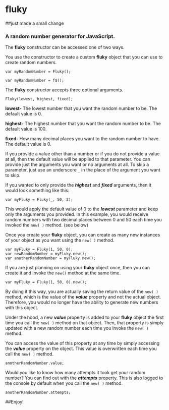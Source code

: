# fluky
##just made a small change
### A random number generator for JavaScript.
The **fluky** constructor can be accessed one of two ways.

You use the constructor to create a custom **fluky** object that you can use to create random numbers.

```
var myRandomNumber = Fluky();
```

```
var myRandomNumber = f$();
```

The **fluky** constructor accepts three optional arguments.

```
Fluky(lowest, highest, fixed);
```

**lowest-** The lowest number that you want the random number to be. The default value is 0.

**highest-** The highest number that you want the random number to be. The default value is 100.

**fixed-** How many decimal places you want to the random number to have. The default value is 0.

If you provide a value other than a number or if you do not provide a value at all, then the default value will be applied to that parameter. You can provide just the arguments you want or no arguments at all. To skip a parameter, just use an underscore `_` in the place of the argument you want to skip.

If you wanted to only provide the ***highest*** and ***fixed*** arguments, then it would look something like this:

```
var myFluky = Fluky(_, 50, 2);
```

This would apply the default value of 0 to the ***lowest*** parameter and keep only the arguments you provided. In this example, you would receive random numbers with two decimal places between 0 and 50 each time you invoked the `new( )` method. (see below)

Once you create your **fluky** object, you can create as many new instances of your object as you want using the `new( )` method.

```
var myFluky = Fluky(1, 50, 0);
var newRandomNumber = myFluky.new();
var anotherRandomNumber = myFluky.new();
```
If you are just planning on using your **fluky** object once, then you can create it and invoke the `new()` method at the same time.

```
var myFluky = Fluky(1, 50, 0).new();
```

By doing it this way, you are actually saving the return value of the `new( )` method, which is the value of the ***value*** property and not the actual object. Therefore, you would no longer have the ability to generate new numbers with this object.

Under the hood, a new ***value*** property is added to your **fluky** object the first time you call the `new( )` method on that object. Then, that property is simply updated with a new random number each time you invoke the `new( )` method.

You can access the value of this property at any time by simply accessing the ***value*** property on the object. This value is overwritten each time you call the `new( )` method.

```
anotherRandomNumber.value;
```

Would you like to know how many attempts it took get your random number? You can find out with the ***attempts*** property. This is also logged to the console by default when you call the `new( )` method.

```
anotherRandomNumber.attempts;
```
##Enjoy!
